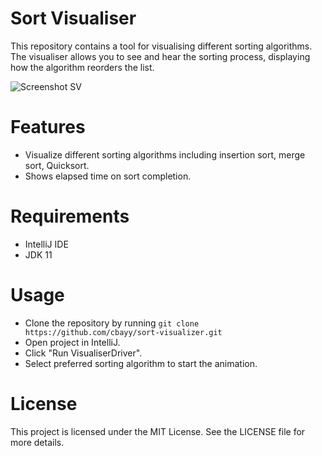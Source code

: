 # Sort Visualiser

This repository contains a tool for visualising different sorting algorithms. The visualiser allows you to see and hear the sorting process, displaying how the algorithm reorders the list.​

![Screenshot SV](https://user-images.githubusercontent.com/53809379/213902342-6248b952-6a9f-481d-b3bb-8d2884485e67.png) 

# Features
* Visualize different sorting algorithms including insertion sort, merge sort, Quicksort.
* Shows elapsed time on sort completion.

# Requirements
* IntelliJ IDE
* JDK 11
  
# Usage
* Clone the repository by running `git clone https://github.com/cbayy/sort-visualizer.git`
* Open project in IntelliJ.
* Click "Run VisualiserDriver".
* Select preferred sorting algorithm to start the animation.
  
# License
This project is licensed under the MIT License. See the LICENSE file for more details.
